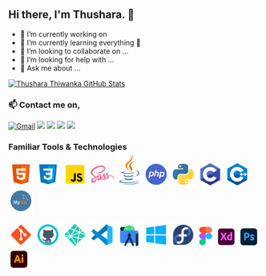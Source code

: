 ## Hi there, I'm Thushara. 👋

   - 🔭 I’m currently working on 
   - 🌱 I’m currently learning everything 🤣
   - 👯 I’m looking to collaborate on ...
   - 🤔 I’m looking for help with ...
   - 💬 Ask me about ...

[![Thushara Thiwanka GitHub Stats](https://github-readme-stats.vercel.app/api?username=thusharathiwanka&show_icons=true&count_private=true)](https://github.com/thusharathiwanka)

### 📫 Contact me on,

[![Gmail](https://img.shields.io/badge/-GMAIL-D14836?style=for-the-badge&logo=gmail&logoColor=white)](mailto:thusharathiwanka123@gmail.com)
[<img src="https://img.shields.io/badge/linkedin-%230077B5.svg?&style=for-the-badge&logo=linkedin&logoColor=white" />](https://www.linkedin.com/in/thushara-thiwanka-3b4392197/)
[<img src = "https://img.shields.io/badge/instagram-%23E4405F.svg?&style=for-the-badge&logo=instagram&logoColor=white">](https://www.instagram.com/thusharathiwanka.___/)
[<img src = "https://img.shields.io/badge/facebook-%231877F2.svg?&style=for-the-badge&logo=facebook&logoColor=white">](https://www.facebook.com/thushara.thiwanka.7/)
[<img src="https://img.shields.io/badge/twitter-%231DA1F2.svg?&style=for-the-badge&logo=twitter&logoColor=white" />](https://twitter.com/tandt97)
   
### Familiar Tools & Technologies

<p style="margin-top: -1rem;">
   <img style="margin: auto;" src="https://github.com/thusharathiwanka/thusharathiwanka/blob/main/images/languages/html5.png?raw=true" width="50" height="50"/>
   <img style="margin: auto;" src="https://github.com/thusharathiwanka/thusharathiwanka/blob/main/images/languages/css3.png?raw=true" width="50" height="50"/>
   <img style="margin: auto;" src="https://github.com/thusharathiwanka/thusharathiwanka/blob/main/images/languages/js.png?raw=true" width="50" height="50"/>
   <img style="margin: auto;" src="https://github.com/thusharathiwanka/thusharathiwanka/blob/main/images/languages/sass.png?raw=true" width="50" height="50"/>
   <img style="margin: auto;" src="https://github.com/thusharathiwanka/thusharathiwanka/blob/main/images/languages/java.png?raw=true" width="50" height="70"/>
   <img style="margin: auto;" src="https://github.com/thusharathiwanka/thusharathiwanka/blob/main/images/languages/php.png?raw=true" width="50" height="50"/>
   <img style="margin: auto;" src="https://github.com/thusharathiwanka/thusharathiwanka/blob/main/images/languages/python.png?raw=true" width="50" height="50"/>
   <img style="margin: auto;" src="https://github.com/thusharathiwanka/thusharathiwanka/blob/main/images/languages/c.png?raw=true" width="50" height="50"/>
   <img style="margin: auto;" src="https://github.com/thusharathiwanka/thusharathiwanka/blob/main/images/languages/cpp.png?raw=true" width="50" height="50"/>
   <img style="margin: auto;" src="https://github.com/thusharathiwanka/thusharathiwanka/blob/main/images/languages/mysql.png?raw=true" width="50" height="50"/>
</p>
<br>
<p style="margin-top: -1rem;">
   <img style="margin: auto;" src="https://github.com/thusharathiwanka/thusharathiwanka/blob/main/images/tools/git.png?raw=true" width="50" height="50"/>
   <img style="margin: auto;" src="https://github.com/thusharathiwanka/thusharathiwanka/blob/main/images/tools/github.png?raw=true" width="50" height="50"/>
   <img style="margin: auto;" src="https://github.com/thusharathiwanka/thusharathiwanka/blob/main/images/tools/netlify.png?raw=true" width="50" height="50"/>
   <img style="margin: auto;" src="https://github.com/thusharathiwanka/thusharathiwanka/blob/main/images/tools/vsc.png?raw=true" width="50" height="50"/>
   <img style="margin: auto;" src="https://github.com/thusharathiwanka/thusharathiwanka/blob/main/images/tools/android-studio.png?raw=true" width="50" height="50"/>
   <img style="margin: auto;" src="https://github.com/thusharathiwanka/thusharathiwanka/blob/main/images/tools/win10.png?raw=true" width="50" height="50"/>
   <img style="margin: auto;" src="https://github.com/thusharathiwanka/thusharathiwanka/blob/main/images/tools/fedora.png?raw=true" width="50" height="50"/>
   <img style="margin: auto;" src="https://github.com/thusharathiwanka/thusharathiwanka/blob/main/images/tools/figma.png?raw=true" width="32" height="45"/>
   <img style="margin: auto;" src="https://github.com/thusharathiwanka/thusharathiwanka/blob/main/images/tools/xd.png?raw=true" width="42" height="42"/>
   <img style="margin: auto;" src="https://raw.githubusercontent.com/thusharathiwanka/thusharathiwanka/main/images/tools/ps.png?raw=true" width="42" height="42"/>
   <img style="margin: auto;" src="https://raw.githubusercontent.com/thusharathiwanka/thusharathiwanka/main/images/tools/ai.png?raw=true" width="42" height="42"/>
</p>
